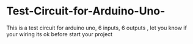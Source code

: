 # Test-Circuit-for-Arduino-Uno-
This is a test circuit for arduino uno,   6 inputs,  6 outputs , let you know if your wiring its ok before start your project  
